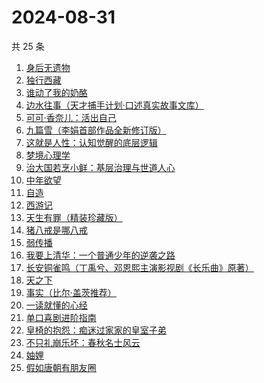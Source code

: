 # 2024-08-31

共 25 条

<!-- BEGIN WEREAD -->
<!-- 最后更新时间 2024-08-31 06:13:01 +0800 -->
1. [身后无遗物](https://weread.qq.com/web/bookDetail/6fb32b10813ab926dg013feb)
1. [独行西藏](https://weread.qq.com/web/bookDetail/6e4325f0813ab91e2g01493e)
1. [谁动了我的奶酪](https://weread.qq.com/web/bookDetail/9eb32a6059b42c9ebc1da49)
1. [边水往事（天才捕手计划·口述真实故事文库）](https://weread.qq.com/web/bookDetail/064326a0813ab779ag018bda)
1. [可可·香奈儿：活出自己](https://weread.qq.com/web/bookDetail/1f7323a0813ab9210g011380)
1. [九篇雪（李娟首部作品全新修订版）](https://weread.qq.com/web/bookDetail/e4b32820717ffac9e4b705e)
1. [这就是人性：认知觉醒的底层逻辑](https://weread.qq.com/web/bookDetail/f84327c0813ab9224g012fc7)
1. [梦境心理学](https://weread.qq.com/web/bookDetail/85f32ff0813ab9202g019232)
1. [治大国若烹小鲜：基层治理与世道人心](https://weread.qq.com/web/bookDetail/57e32aa0813ab75ddg010a4d)
1. [中年欲望](https://weread.qq.com/web/bookDetail/5b032d30813ab91d3g0139ad)
1. [自造](https://weread.qq.com/web/bookDetail/a9532a00813ab6b14g010a74)
1. [西游记](https://weread.qq.com/web/bookDetail/64032210721070a5640294f)
1. [天生有罪（精装珍藏版）](https://weread.qq.com/web/bookDetail/d27322c0724fa3bed27cea7)
1. [猪八戒是哪八戒](https://weread.qq.com/web/bookDetail/16d32180813ab855bg019d81)
1. [弱传播](https://weread.qq.com/web/bookDetail/bbe32fe0716afe94bbe5336)
1. [我要上清华：一个普通少年的逆袭之路](https://weread.qq.com/web/bookDetail/98a32cb0813ab8e90g013b33)
1. [长安铜雀鸣（丁禹兮、邓恩熙主演影视剧《长乐曲》原著）](https://weread.qq.com/web/bookDetail/32f322f0813ab77c1g0172a4)
1. [天之下](https://weread.qq.com/web/bookDetail/4de326a0721770aa4de95f4)
1. [事实（比尔·盖茨推荐）](https://weread.qq.com/web/bookDetail/14b3246071831d1514b1198)
1. [一读就懂的心经](https://weread.qq.com/web/bookDetail/b63329d0813ab8ddeg0188ac)
1. [单口喜剧进阶指南](https://weread.qq.com/web/bookDetail/83432cc0813ab7406g014dbc)
1. [皇椅的抱怨：痴迷过家家的皇室子弟](https://weread.qq.com/web/bookDetail/f31321d0813ab8f57g019ea5)
1. [不只礼崩乐坏：春秋名士风云](https://weread.qq.com/web/bookDetail/47c325c0813ab91d8g0172af)
1. [妯娌](https://weread.qq.com/web/bookDetail/ecf320e0813ab920fg01913e)
1. [假如唐朝有朋友圈](https://weread.qq.com/web/bookDetail/3ea32240813ab9218g01486c)
<!-- END WEREAD -->